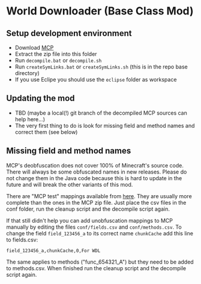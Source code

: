 # World Downloader (Base Class Mod)

## Setup development environment

* Download [MCP](http://mcp.ocean-labs.de/news.php)
* Extract the zip file into this folder
* Run `decompile.bat` or `decompile.sh`
* Run `createSymLinks.bat` or `createSymLinks.sh` (this is in the repo base directory)
* If you use Eclipe you should use the `eclipse` folder as workspace

## Updating the mod

* TBD (maybe a local(!) git branch of the decompiled MCP sources can help here...)
* The very first thing to do is look for missing field and method names and correct them (see below)

## Missing field and method names

MCP's deobfuscation does not cover 100% of Minecraft's source code. There will always be some obfuscated names in new releases.
Please do not change them in the Java code because this is hard to update in the future and will break the other variants of this mod.

There are "MCP test" mappings available from [here](http://mcpold.ocean-labs.de/files/mcptest/). They are usually more complete than the ones in the MCP zip file. Just place the csv files in the conf folder, run the cleanup script and the decompile script again.

If that still didn't help you can add unobfuscation mappings to MCP manually by editing the files `conf/fields.csv` and `conf/methods.csv`.
To change the field `field_123456_a` to its correct name `chunkCache` add this line to fields.csv:

    field_123456_a,chunkCache,0,For WDL

The same applies to methods ("func_654321_A") but they need to be added to methods.csv.
When finished run the cleanup script and the decompile script again.